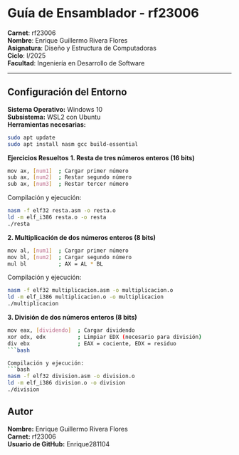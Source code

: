 # Guía de Ensamblador - rf23006

**Carnet**: rf23006  
**Nombre**: Enrique Guillermo Rivera Flores  
**Asignatura**: Diseño y Estructura de Computadoras  
**Ciclo**: I/2025  
**Facultad**: Ingeniería en Desarrollo de Software  

---

## Configuración del Entorno

**Sistema Operativo:** Windows 10  
**Subsistema:** WSL2 con Ubuntu  
**Herramientas necesarias:**

```bash
sudo apt update
sudo apt install nasm gcc build-essential
```

**Ejercicios Resueltos**
**1. Resta de tres números enteros (16 bits)**

```bash
mov ax, [num1]  ; Cargar primer número  
sub ax, [num2]  ; Restar segundo número  
sub ax, [num3]  ; Restar tercer número  
```

Compilación y ejecución:
```bash
nasm -f elf32 resta.asm -o resta.o
ld -m elf_i386 resta.o -o resta
./resta
```

**2. Multiplicación de dos números enteros (8 bits)**

```bash
mov al, [num1]  ; Cargar primer número  
mov bl, [num2]  ; Cargar segundo número  
mul bl          ; AX = AL * BL  
```

Compilación y ejecución:
```bash
nasm -f elf32 multiplicacion.asm -o multiplicacion.o
ld -m elf_i386 multiplicacion.o -o multiplicacion
./multiplicacion
```

**3. División de dos números enteros (8 bits)**

```bash
mov eax, [dividendo]  ; Cargar dividendo  
xor edx, edx          ; Limpiar EDX (necesario para división)  
div ebx               ; EAX = cociente, EDX = residuo  
```bash

Compilación y ejecución:
```bash
nasm -f elf32 division.asm -o division.o
ld -m elf_i386 division.o -o division
./division
```

## Autor  
**Nombre:** Enrique Guillermo Rivera Flores  
**Carnet:** rf23006  
**Usuario de GitHub:** Enrique281104  
